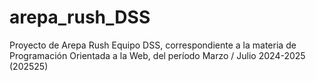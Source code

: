 # arepa_rush_DSS
Proyecto de Arepa Rush Equipo DSS, correspondiente a la materia de Programación Orientada a la Web, del período Marzo / Julio 2024-2025 (202525)
